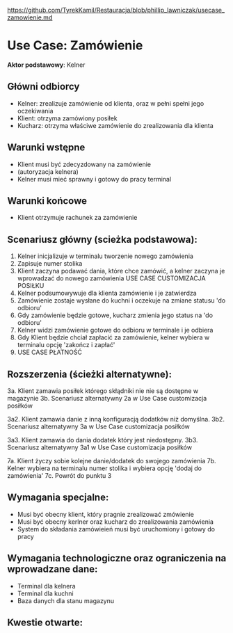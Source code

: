 https://github.com/TyrekKamil/Restauracja/blob/phillip_lawniczak/usecase_zamowienie.md

# Use Case: Zamówienie
**Aktor podstawowy**: Kelner

## Główni odbiorcy

* Kelner: zrealizuje zamówienie od klienta, oraz w pełni spełni jego oczekiwania
* Klient: otrzyma zamówiony posiłek
* Kucharz: otrzyma właściwe zamówienie do zrealizowania dla klienta

## Warunki wstępne

* Klient musi być zdecyzdowany na zamówienie
* (autoryzacja kelnera)
* Kelner musi mieć sprawny i gotowy do pracy terminal

## Warunki końcowe

* Klient otrzymuje rachunek za zamówienie

## Scenariusz główny (scieżka podstawowa):

1. Kelner inicjalizuje w terminalu tworzenie nowego zamówienia
2. Zapisuje numer stolika
3. Klient zaczyna podawać dania, które chce zamówić, a kelner zaczyna je wprowadzać do nowego zamówienia USE CASE CUSTOMIZACJA POSIŁKU
4. Kelner podsumowywuje dla klienta zamówienie i je zatwierdza
5. Zamówienie zostaje wysłane do kuchni i oczekuje na zmiane statusu 'do odbioru'
6. Gdy zamówienie będzie gotowe, kucharz zmienia jego status na 'do odbioru'
7. Kelner widzi zamówienie gotowe do odbioru w terminale i je odbiera 
8. Gdy Klient będzie chciał zapłacić za zamówienie, kelner wybiera w terminalu opcję 'zakończ i zapłać'
9. USE CASE PŁATNOŚĆ

## Rozszerzenia (ścieżki alternatywne):

3a. Klient zamawia posiłek którego skłądniki nie nie są dostępne w magazynie
3b. Scenariusz alternatywny 2a w Use Case customizacja posiłków

3a2. Klient zamawia danie z inną konfiguracją dodatków niż domyślna.
3b2. Scenariusz alternatywny 3a w Use Case customizacja posiłków

3a3. Klient zamawia do dania dodatek który jest niedostępny.
3b3. Scenariusz alternatywny 3a1 w Use Case customizacja posiłków

7a. Klient życzy sobie kolejne danie/dodatek do swojego zamówienia
7b. Kelner wybiera na terminalu numer stolika i wybiera opcję 'dodaj do zamówienia'
7c. Powrót do punktu 3


## Wymagania specjalne:

* Musi być obecny klient, który pragnie zrealizować zmówienie
* Musi być obecny kerlner oraz kucharz do zrealizowania zamówienia
* System do składania zamówieień musi być uruchomiony i gotowy do pracy

## Wymagania technologiczne oraz ograniczenia na wprowadzane dane: 

* Terminal dla kelnera
* Terminal dla kuchni
* Baza danych dla stanu magazynu

## Kwestie otwarte:
